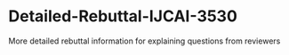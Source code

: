# Detailed-Rebuttal-IJCAI-3530
More detailed rebuttal information for explaining questions from reviewers
